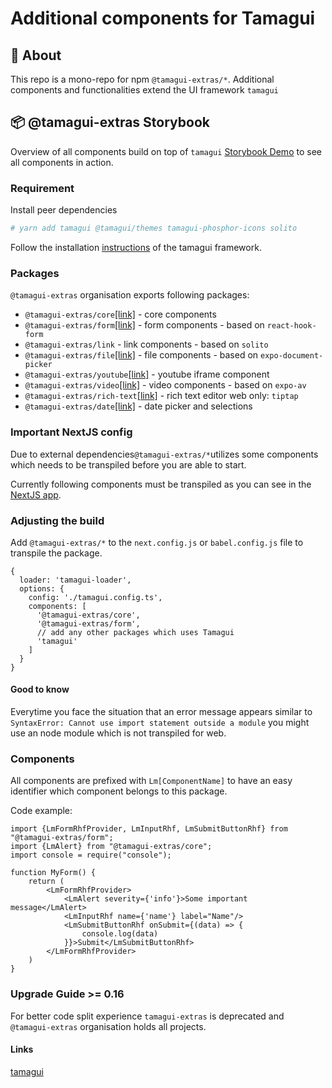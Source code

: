 # Additional components for Tamagui

## 🔦 About

This repo is a mono-repo for npm `@tamagui-extras/*`. Additional components and functionalities extend the
UI framework `tamagui`

## 📦 @tamagui-extras Storybook

Overview of all components build on top of `tamagui`
[Storybook Demo](https://tamagui-extras.vercel.app/) to see all components in action.

### Requirement

Install peer dependencies

```sh
# yarn add tamagui @tamagui/themes tamagui-phosphor-icons solito
```

Follow the installation [instructions](https://tamagui.dev/docs/intro/installation) of the tamagui framework.

### Packages

`@tamagui-extras` organisation exports following packages:

* `@tamagui-extras/core`[[link]](https://tamagui-extras.vercel.app/?path=/docs/core-content-alert--documentation) - core
  components
* `@tamagui-extras/form`[[link]](https://tamagui-extras.vercel.app/?path=/docs/form-autocomplete--documentation) - form
  components - based on `react-hook-form`
* `@tamagui-extras/link` - link components - based on `solito`
* `@tamagui-extras/file`[[link]](https://tamagui-extras.vercel.app/?path=/docs/file-file-picker--documentation) - file
  components - based on `expo-document-picker`
* `@tamagui-extras/youtube`[[link]](https://tamagui-extras.vercel.app/?path=/docs/youtube-youtube-embed--documentation) -
  youtube iframe component
* `@tamagui-extras/video`[[link]](https://tamagui-extras.vercel.app/?path=/docs/video-video--documentation) - video
  components - based on `expo-av`
* `@tamagui-extras/rich-text`[[link]](https://tamagui-extras.vercel.app/?path=/docs/richtext-tiptap-editor--documentation) -
  rich text editor web only: `tiptap`
* `@tamagui-extras/date`[[link]](https://tamagui-extras.vercel.app/?path=/docs/date-date-selection--documentation) -
  date
  picker and selections

### Important NextJS config

Due to external dependencies`@tamagui-extras/*`utilizes some components which needs to be transpiled before you are able
to
start.

Currently following components must be
transpiled as you can see in
the [NextJS app](https://github.com/dohomi/tamagui-kitchen-sink/blob/master/apps/next/next.config.js#L16).

### Adjusting the build

Add `@tamagui-extras/*` to the `next.config.js` or `babel.config.js` file to transpile the package.

```
{
  loader: 'tamagui-loader',
  options: {
    config: './tamagui.config.ts',
    components: [
      '@tamagui-extras/core',
      '@tamagui-extras/form',
      // add any other packages which uses Tamagui
      'tamagui'
    ]
  }
}
```

#### Good to know

Everytime you face the situation that an error message appears similar
to `SyntaxError: Cannot use import statement outside a module` you might use an node module which is not transpiled for
web.

### Components

All components are prefixed with `Lm[ComponentName]` to have an easy identifier which component belongs to this package.

Code example:

```tsx
import {LmFormRhfProvider, LmInputRhf, LmSubmitButtonRhf} from "@tamagui-extras/form";
import {LmAlert} from "@tamagui-extras/core";
import console = require("console");

function MyForm() {
    return (
        <LmFormRhfProvider>
            <LmAlert severity={'info'}>Some important message</LmAlert>
            <LmInputRhf name={'name'} label="Name"/>
            <LmSubmitButtonRhf onSubmit={(data) => {
                console.log(data)
            }}>Submit</LmSubmitButtonRhf>
        </LmFormRhfProvider>
    )
}
```

### Upgrade Guide >= 0.16

For better code split experience `tamagui-extras` is deprecated and `@tamagui-extras` organisation holds all projects.

#### Links

[tamagui](https://tamagui.dev/)
